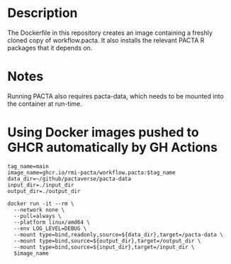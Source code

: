 # Description

The Dockerfile in this repository creates an image containing a freshly
cloned copy of workflow.pacta. It also installs the relevant PACTA R packages 
that it depends on.

# Notes

Running PACTA also requires pacta-data, which needs to be mounted into the 
container at run-time.

# Using Docker images pushed to GHCR automatically by GH Actions

``` {.bash}
tag_name=main
image_name=ghcr.io/rmi-pacta/workflow.pacta:$tag_name
data_dir=~/github/pactaverse/pacta-data
input_dir=./input_dir
output_dir=./output_dir

docker run -it --rm \
  --network none \
  --pull=always \
  --platform linux/amd64 \
  --env LOG_LEVEL=DEBUG \
  --mount type=bind,readonly,source=${data_dir},target=/pacta-data \
  --mount type=bind,source=${output_dir},target=/output_dir \
  --mount type=bind,source=${input_dir},target=/input_dir \
  $image_name

```
